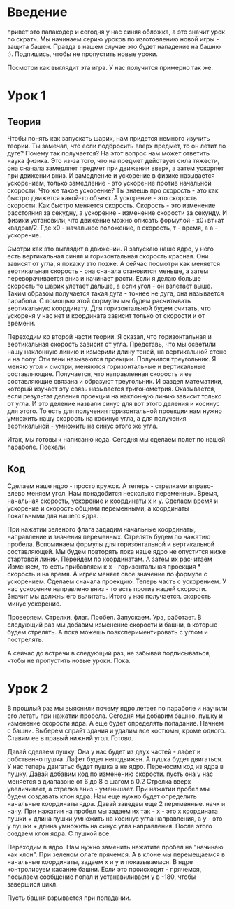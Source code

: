 # Введение

привет это папакодер и сегодня у нас синяя обложка, а это значит урок по скратч. Мы начинаем серию уроков по изготовлению новой игры - защита башен. Правда в нашем случае это будет нападение на башню :). Подпишись, чтобы не пропустить новые уроки. 

Посмотри как выглядит эта игра. У нас получится примерно так же. 

# Урок 1

## Теория

Чтобы понять как запускать шарик, нам придется немного изучить теории. Ты замечал, что если подбросить вверх предмет, то он летит по дуге? Почему так получается? На этот вопрос нам может ответить наука физика. Это из-за того, что на предмет действует сила тяжести, она сначала замедляет предмет при движении вверх, а затем ускоряет при движении вниз. И замедление и ускорение в физике называется ускорением, только замедление - это ускорение против начальной скорости. Что же такое ускорение? Ты знаешь про скорость - это как быстро движется какой-то объект. А ускорение - это скорость скорости. Как быстро меняется скорость. Скорость - это изменение расстояния за секудну, а ускорение - изменение скорости за секунду. И физики установили, что движение можно описать формулой - х0+вт+ат квадрат/2. Где х0 - начальное положение, в скорость, т - время, а а - ускорение. 

Смотри как это выглядит в движении. Я запускаю наше ядро, у него есть вертикальная синяя и горизонтальная скорость красная. Они зависят от угла, я покажу это позже. А сейчас посмотри как меняется вертикальная скорость - она сначала становится меньше, а затем переворачивается вниз и начинает расти. Если я делаю больше скорость то шарик улетает дальше, а если угол - он взлетает выше. Таким образом получается такая дуга - точнее не дуга, она называется парабола. С помощью этой формулы мы будем расчитывать вертикальную координату. Для горизонтальной будем считать, что ускореня у нас нет и координата зависит только от скорости и от времени. 

Переходим ко второй части теории. Я сказал, что горизонтальная и вертикальная скорость зависит от угла. Представь, что мы осветили нашу наклонную линию и измерили длину теней, на вертикальной стене и на полу. Эти тени называются проекции. Получился треугольник. Я меняю угол и смотри, меняются горизонтальные и вертикальные составляющие. Получается, что направленная скорость и ее составляющие связана и образуют треугольник. И раздел математики, который изучает эту связь называется тригонометрия. Оказывается, если результат деления проекции на наклонную линию зависит только от угла. И это деление назвали синус для вот этого деления и косинус для этого. То есть для получения горизонтальной проекции нам нужно умножить нашу скорость на косинус угла, а для получения вертикальной - умножить на синус этого же угла. 

Итак, мы готовы к написаню кода. Сегодня мы сделаем полет по нашей параболе. Поехали. 

## Код 
Сделаем наше ядро - просто кружок. А теперь - стрелками вправо-влево меняем угол. Нам понадобится несколько переменных. 
Время, начальная скорость, ускорение и координаты х и у. Сделаем время и ускорение и скорость общими переменными, а координаты локальными для нашего ядра. 

При нажатии зеленого флага зададим начальные координаты, направление и значения переменных. 
Стрелять будем по нажатию пробела. Вспоминаем формулы для горизонтальной и вертикальной составляющей. 
Мы будем повторять пока наше ядро не опустится ниже стартовой линии. 
Перейдем по координатам. 
А затем их расчитаем
Изменяем, то есть прибавляем к x - горизонтальная проекция * скорость и на время. 
А игрек меняет свое значение по формуле с ускорением. Сделаем сначала проекцию. Теперь часть с ускорением. 
У нас ускорение направлено вниз - то есть против нашей скорости. Значит мы должны его вычитать. 
Итого у нас получается. скорость минус ускорение. 

Проверяем. Стрелки, флаг. Пробел. 
Запускаем. Ура, работает. В следующий раз мы добавим изменение скорости и башни, в которые будем стрелять. А пока можешь поэкспериментировать с углом и пострелять. 

А сейчас до встречи в следующий раз, не забывай подписываться, чтобы не пропустить новые уроки. Пока. 

# Урок 2

В прошлый раз мы выяснили почему ядро летает по параболе и научили его летать при нажатии пробела. 
Сегодня мы добавим башню, пушку и изменение скорости ядра. А еще будет определять попадание. 
Начнем с башни. Выберем спрайт здания и удалим все костюмы, кроме одного. Ставим ее в правый нижний угол. Готово. 


Давай сделаем пушку. Она у нас будет из двух частей - лафет и собственно пушка. Лафет будет неподвижен. А пушка будет двигаться. У нас теперь двигатьс будет пушка а не ядро. Переносим код из ядра в пушку. 
Давай добавим код по изменению скорости. пусть она у нас меняется в диапазоне от 6 до 8 с шагом в 0.2
Стрелка вверх увеличивает, а стрелка вниз - уменьшает. При нажатии пробел мы будем создавать клон ядра. 
Нам еще нужно будет определить начальные координаты ядра. Давай заведем еще 2 переменные. начх и начу. 
При нажатии на пробел мы задаем их так - х - это х координата пушки + длина пушки умножить на косинус угла направления, а у - это у пушки + длина умножить на синус угла направления. 
После этого создаем клон ядра. С пушкой все. 

Переходим в ядро. Нам нужно заменить нажатите пробел на "начинаю как клон". При зеленом флаге прячемся. 
А в клоне мы перемещаемся в начальные координаты, задаем х и у и показываемся. 
В ядре контролируем касание башни. Если это происходит - прячемся, посылаем сообщение попал и устанавиливаем у в -180, чтобы завершися цикл. 

Пусть башня взрывается при попадании. 